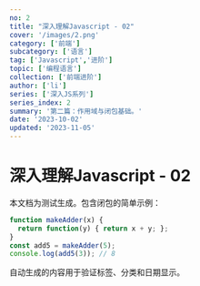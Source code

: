 ```yaml
---
no: 2
title: "深入理解Javascript - 02"
cover: '/images/2.png'
category: ['前端']
subcategory: ['语言']
tag: ['Javascript','进阶']
topic: ['编程语言']
collection: ['前端进阶']
author: ['li']
series: ['深入JS系列']
series_index: 2
summary: '第二篇：作用域与闭包基础。'
date: '2023-10-02'
updated: '2023-11-05'
---
```


# 深入理解Javascript - 02

本文档为测试生成。包含闭包的简单示例：

```js
function makeAdder(x) {
  return function(y) { return x + y; };
}
const add5 = makeAdder(5);
console.log(add5(3)); // 8
```

自动生成的内容用于验证标签、分类和日期显示。
